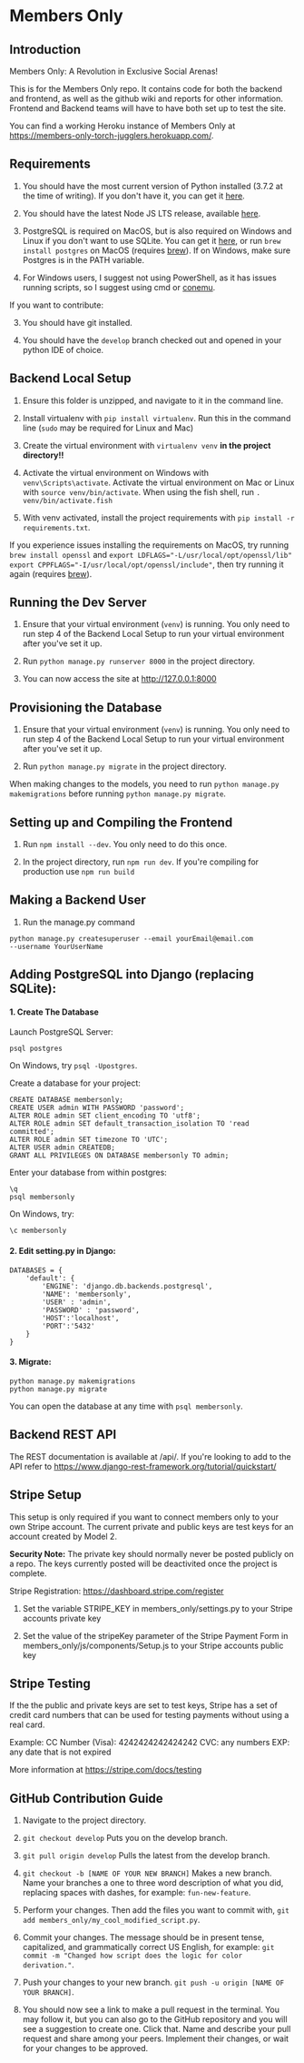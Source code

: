 Members Only
============
Introduction
------------
Members Only: A Revolution in Exclusive Social Arenas!

This is for the Members Only repo. It contains code for both the backend and frontend, as well as the github
wiki and reports for other information. Frontend and Backend teams will have to have both set up
to test the site.

You can find a working Heroku instance of Members Only at https://members-only-torch-jugglers.herokuapp.com/.

Requirements
------------
1. You should have the most current version of Python installed (3.7.2 at the time of writing). If you don't have it, you can get it [here](https://www.python.org/downloads/).

2. You should have the latest Node JS LTS release, available [here](https://nodejs.org/en/).

3. PostgreSQL is required on MacOS, but is also required on Windows and Linux if you don't want to use SQLite. 
You can get it [here](https://www.postgresql.org/download/), or run `brew install postgres` on MacOS (requires [brew](https://brew.sh/)). If on Windows, make sure Postgres is in the PATH variable.

4. For Windows users, I suggest not using PowerShell, as it has issues running scripts, so I suggest using 
cmd or [conemu](https://conemu.github.io/).

If you want to contribute:

3. You should have git installed.

4. You should have the `develop` branch checked out and opened in your python IDE of choice.

Backend Local Setup
-------------------
1. Ensure this folder is unzipped, and navigate to it in the command line.

2. Install virtualenv with `pip install virtualenv`. Run this in the command line (`sudo` may be required for
Linux and Mac)

3. Create the virtual environment with `virtualenv venv` **in the project directory!!**

4. Activate the virtual environment on Windows with `venv\Scripts\activate`. Activate the virtual environment on
Mac or Linux with `source venv/bin/activate`. When using the fish shell, run  `. venv/bin/activate.fish`

5. With venv activated, install the project requirements with `pip install -r requirements.txt`. 

If you experience issues installing the requirements on MacOS, try running `brew install openssl` and `export LDFLAGS="-L/usr/local/opt/openssl/lib"
  export CPPFLAGS="-I/usr/local/opt/openssl/include"`, then try running it again (requires [brew](https://brew.sh/)).

Running the Dev Server
----------------------
1. Ensure that your virtual environment (`venv`) is running. You only need to run step 4 of the Backend Local
Setup to run your virtual environment after you've set it up. 

2.  Run `python manage.py runserver 8000` in the project directory.

3. You can now access the site at http://127.0.0.1:8000

Provisioning the Database
-------------------------
1. Ensure that your virtual environment (`venv`) is running. You only need to run step 4 of the Backend Local
Setup to run your virtual environment after you've set it up. 

2. Run `python manage.py migrate` in the project directory.

When making changes to the models, you need to run `python manage.py makemigrations` before running
`python manage.py migrate`.

Setting up and Compiling the Frontend
----------------------
1. Run `npm install --dev`. You only need to do this once.

2. In the project directory, run `npm run dev`. If you're compiling for production use `npm run build`

Making a Backend User
---------------------
1. Run the manage.py command 
```
python manage.py createsuperuser --email yourEmail@email.com 
--username YourUserName
```

Adding PostgreSQL into Django (replacing SQLite):
-------------------------------------------------

#### 1. Create The Database
Launch PostgreSQL Server:
```
psql postgres
```
On Windows, try `psql -Upostgres`.

Create a database for your project:
```
CREATE DATABASE membersonly;
CREATE USER admin WITH PASSWORD 'password';
ALTER ROLE admin SET client_encoding TO 'utf8';
ALTER ROLE admin SET default_transaction_isolation TO 'read committed';
ALTER ROLE admin SET timezone TO 'UTC';
ALTER USER admin CREATEDB;
GRANT ALL PRIVILEGES ON DATABASE membersonly TO admin;
```
Enter your database from within postgres:
```
\q
psql membersonly
```
On Windows, try:
```
\c membersonly
```

#### 2. Edit setting.py in Django:
```
DATABASES = {
    'default': {
        'ENGINE': 'django.db.backends.postgresql',
        'NAME': 'membersonly',
        'USER' : 'admin',
        'PASSWORD' : 'password',
        'HOST':'localhost',
        'PORT':'5432'
    }
}
```

#### 3. Migrate:
```
python manage.py makemigrations
python manage.py migrate
```
You can open the database at any time with `psql membersonly`.


Backend REST API
----------------
The REST documentation is available at /api/. If you're looking to add to the API refer to 
https://www.django-rest-framework.org/tutorial/quickstart/

Stripe Setup
------------
This setup is only required if you want to connect members only to your own Stripe account. The current private and public keys are test keys for an account created by Model 2.

**Security Note:** The private key should normally never be posted publicly on a repo. The keys currently posted will be deactivited once the project is complete.

Stripe Registration: https://dashboard.stripe.com/register

1. Set the variable STRIPE_KEY in members_only/settings.py to your Stripe accounts private key

2. Set the value of the stripeKey parameter of the Stripe Payment Form in members_only/js/components/Setup.js to your Stripe accounts public key

Stripe Testing
------------
If the the public and private keys are set to test keys, Stripe has a set of credit card numbers that can be used for testing payments without using a real card.

Example:
CC Number (Visa): 4242424242424242
CVC: any numbers
EXP: any date that is not expired

More information at https://stripe.com/docs/testing

GitHub Contribution Guide
------------------
1. Navigate to the project directory.

2. `git checkout develop` Puts you on the develop branch.

3. `git pull origin develop` Pulls the latest from the develop branch.

4. `git checkout -b [NAME OF YOUR NEW BRANCH]` Makes a new branch. Name your branches a one to three
word description of what you did, replacing spaces with dashes, for example: `fun-new-feature`.

5. Perform your changes. Then add the files you want to commit with, `git add members_only/my_cool_modified_script.py`.

6. Commit your changes. The message should be in present tense, capitalized, and grammatically correct US
English, for example: `git commit -m "Changed how script does the logic for color derivation."`.

7. Push your changes to your new branch. `git push -u origin [NAME OF YOUR BRANCH]`.

8. You should now see a link to make a pull request in the terminal. You may follow it, but you can
also go to the GitHub repository and you will see a suggestion to create one. Click that. Name and
describe your pull request and share among your peers. Implement their changes, or wait for your
changes to be approved.

